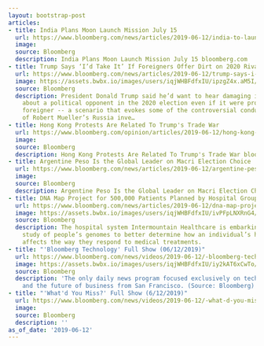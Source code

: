```yaml
---
layout: bootstrap-post
articles:
- title: India Plans Moon Launch Mission July 15
  url: https://www.bloomberg.com/news/articles/2019-06-12/india-to-launch-moon-mission-in-july-eyes-entry-into-elite-club
  image: 
  source: Bloomberg
  description: India Plans Moon Launch Mission July 15 bloomberg.com
- title: Trump Says ‘I’d Take It’ If Foreigners Offer Dirt on 2020 Rivals
  url: https://www.bloomberg.com/news/articles/2019-06-12/trump-says-i-d-take-it-if-foreigners-offer-dirt-on-2020-rivals
  image: https://assets.bwbx.io/images/users/iqjWHBFdfxIU/ipzgZ4x.aM5I/v0/1200x600.jpg
  source: Bloomberg
  description: President Donald Trump said he’d want to hear damaging information
    about a political opponent in the 2020 election even if it were provided by a
    foreigner -- a scenario that evokes some of the controversial conduct at the heart
    of Robert Mueller’s Russia inve…
- title: Hong Kong Protests Are Related To Trump's Trade War
  url: https://www.bloomberg.com/opinion/articles/2019-06-12/hong-kong-protests-are-related-to-trump-s-trade-war
  image: 
  source: Bloomberg
  description: Hong Kong Protests Are Related To Trump's Trade War bloomberg.com
- title: Argentine Peso Is the Global Leader on Macri Election Choice
  url: https://www.bloomberg.com/news/articles/2019-06-12/argentine-peso-unaccustomed-global-leader-on-surprise-macri-move
  image: 
  source: Bloomberg
  description: Argentine Peso Is the Global Leader on Macri Election Choice bloomberg.com
- title: DNA Map Project for 500,000 Patients Planned by Hospital Group
  url: https://www.bloomberg.com/news/articles/2019-06-12/dna-map-project-for-500-000-patients-planned-by-hospital-group
  image: https://assets.bwbx.io/images/users/iqjWHBFdfxIU/ivPFpLNXRnG4/v0/1200x763.jpg
  source: Bloomberg
  description: The hospital system Intermountain Healthcare is embarking on major
    study of people’s genomes to better determine how an individual’s hereditary makeup
    affects the way they respond to medical treatments.
- title: "'Bloomberg Technology' Full Show (06/12/2019)"
  url: https://www.bloomberg.com/news/videos/2019-06-12/-bloomberg-technology-full-show-06-12-2019-video-jwtvw4p5
  image: https://assets.bwbx.io/images/users/iqjWHBFdfxIU/iy2kAT6xCwTo/v5/-1x-1.jpg
  source: Bloomberg
  description: 'The only daily news program focused exclusively on technology, innovation
    and the future of business from San Francisco. (Source: Bloomberg)'
- title: "'What'd You Miss?' Full Show (6/12/2019)"
  url: https://www.bloomberg.com/news/videos/2019-06-12/-what-d-you-miss-full-show-6-12-2019-video
  image: 
  source: Bloomberg
  description: ''
as_of_date: '2019-06-12'
---
```


